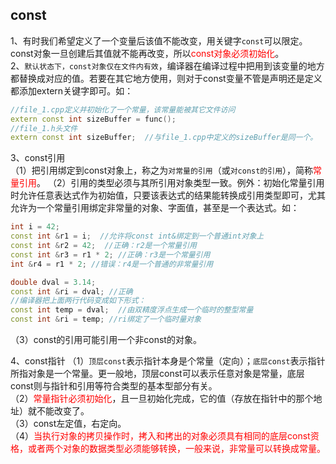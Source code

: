 ## const
1、有时我们希望定义了一个变量后该值不能改变，用关键字``const``可以限定。const对象一旦创建后其值就不能再改变，所以<font color = red>const对象必须初始化</font>。<br>
2、``默认状态下，const对象仅在文件内有效``，编译器在编译过程中把用到该变量的地方都替换成对应的值。若要在其它地方使用，则对于const变量不管是声明还是定义都添加extern关键字即可。如：
```cpp
//file_1.cpp定义并初始化了一个常量，该常量能被其它文件访问
extern const int sizeBuffer = func();
//file_1.h头文件
extern const int sizeBuffer;  //与file_1.cpp中定义的sizeBuffer是同一个。
```
3、const引用<br>
（1）把引用绑定到const对象上，称之为``对常量的引用``（或``对const的引用``），简称<font color = red>常量引用</font>。
（2）引用的类型必须与其所引用对象类型一致。例外：初始化常量引用时允许任意表达式作为初始值，只要该表达式的结果能转换成引用类型即可，尤其允许为一个常量引用绑定非常量的对象、字面值，甚至是一个表达式。如：
```cpp
int i = 42;
const int &r1 = i;  //允许将const int&绑定到一个普通int对象上
const int &r2 = 42;  //正确：r2是一个常量引用
const int &r3 = r1 * 2; //正确：r3是一个常量引用
int &r4 = r1 * 2; //错误：r4是一个普通的非常量引用

double dval = 3.14;
const int &ri = dval; //正确
//编译器把上面两行代码变成如下形式：
const int temp = dval;  //由双精度浮点生成一个临时的整型常量
const int &ri = temp; //ri绑定了一个临时量对象
```
（3）const的引用可能引用一个非const的对象。

4、const指针
（1）``顶层const``表示指针本身是个常量（定向）；``底层const``表示指针所指对象是一个常量。更一般地，顶层const可以表示任意对象是常量，底层const则与指针和引用等符合类型的基本型部分有关。<br>
（2）<font color = red>常量指针必须初始化</font>，且一旦初始化完成，它的值（存放在指针中的那个地址）就不能改变了。<br>
（3）const左定值，右定向。<br>
（4）<font color = red>当执行对象的拷贝操作时，拷入和拷出的对象必须具有相同的底层const资格，或者两个对象的数据类型必须能够转换，一般来说，非常量可以转换成常量。</font>
